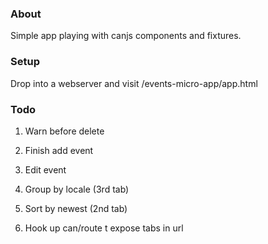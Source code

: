 ### About

Simple app playing with canjs components and fixtures.

### Setup

Drop into a webserver and visit <ROOT>/events-micro-app/app.html

### Todo

1. Warn before delete

2. Finish add event

3. Edit event

4. Group by locale (3rd tab)

5. Sort by newest (2nd tab)

6. Hook up can/route t expose tabs in url

